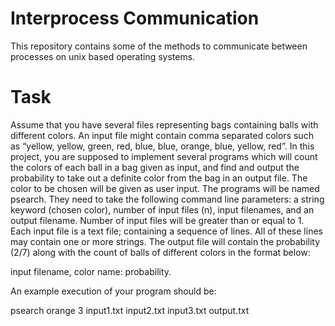# Interprocess Communication
This repository contains some of the methods to communicate between processes on unix based operating systems.

# Task

Assume that you have several files representing bags containing balls with different colors.
An input file might contain comma separated colors such as “yellow, yellow, green, red, blue,
blue, orange, blue, yellow, red”. In this project, you are supposed to implement several
programs which will count the colors of each ball in a bag given as input, and find and output
the probability to take out a definite color from the bag in an output file. The color to be
chosen will be given as user input. The programs will be named psearch. They need to take
the following command line parameters: a string keyword (chosen color), number of input
files (n), input filenames, and an output filename. Number of input files will be greater than or
equal to 1. Each input file is a text file; containing a sequence of lines. All of these lines may
contain one or more strings. The output file will contain the probability (2/7) along with the
count of balls of different colors in the format below:  
  
input filename, color name: probability.  

An example execution of your program should be:  
  
psearch orange 3 input1.txt input2.txt input3.txt output.txt
